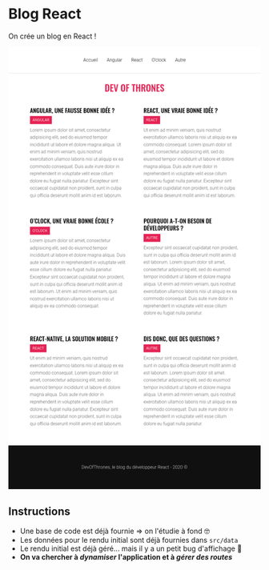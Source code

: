 # Blog React

On crée un blog en React !

![resultat](docs/home.png)

## Instructions

- Une base de code est déjà fournie => on l'étudie à fond :nerd_face:
- Les données pour le rendu initial sont déjà fournies dans `src/data`
- Le rendu initial est déjà géré… mais il y a un petit bug d'affichage :thinking:
- **On va chercher à _dynamiser_ l'application et à _gérer des routes_**
